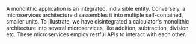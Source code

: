 A monolithic application is an integrated, indivisible entity. Conversely, a microservices architecture disassembles it into multiple self-contained, smaller units. To illustrate, we have disintegrated a calculator's monolithic architecture into several microservices, like addition, subtraction, division, etc. These microservices employ restful APIs to interact with each other.
